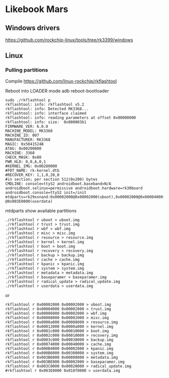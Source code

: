 # Likebook Mars

## Windows drivers
https://github.com/rockchip-linux/tools/tree/rk3399/windows

## Linux
### Pulling partitions

Compile https://github.com/linux-rockchip/rkflashtool

Reboot into LOADER mode
adb reboot-bootloader

    sudo ./rkflashtool p
    rkflashtool: info: rkflashtool v5.2
    rkflashtool: info: Detected RK3368...
    rkflashtool: info: interface claimed
    rkflashtool: info: reading parameters at offset 0x00000000
    rkflashtool: info: size:  0x000003b1
    FIRMWARE_VER: 6.0.0
    MACHINE_MODEL: RK3368
    MACHINE_ID: 007
    MANUFACTURER: RK3368
    MAGIC: 0x5041524B
    ATAG: 0x00200800
    MACHINE: 3368
    CHECK_MASK: 0x80
    PWR_HLD: 0,0,A,0,1
    #KERNEL_IMG: 0x00280000
    #FDT_NAME: rk-kernel.dtb
    #RECOVER_KEY: 1,1,0,20,0
    #in section; per section 512(0x200) bytes
    CMDLINE: console=ttyS2 androidboot.baseband=N/A androidboot.selinux=permissive androidboot.hardware=rk30board androidboot.console=ttyS2 init=/init mtdparts=rk29xxnand:0x00002000@0x00002000(uboot),0x00002000@0x00004000(trust),0x00002000@0x00006000(wbf),0x00002000@0x00008000(misc),0x00008000@0x0000a000(resource),0x0000a000@0x00012000(kernel),0x00010000@0x0001c000(boot),0x00010000@0x0002c000(recovery),0x00038000@0x0003c000(backup),0x00040000@0x00074000(cache),0x00002000@0x000B4000(kpanic),0x00300000@0x000B6000(system),0x00008000@0x003B6000(metadata),0x00002000@0x003BE000(baseparamer),0x00020000@0x003C0000(radical_update),-@0x003E0000(userdata)

mtdparts show available partitions

    ./rkflashtool r uboot > uboot.img
    ./rkflashtool r trust > trust.img
    ./rkflashtool r wbf > wbf.img
    ./rkflashtool r misc > misc.img
    ./rkflashtool r resource > resource.img
    ./rkflashtool r kernel > kernel.img
    ./rkflashtool r boot > boot.img
    ./rkflashtool r recovery > recovery.img
    ./rkflashtool r backup > backup.img
    ./rkflashtool r cache > cache.img
    ./rkflashtool r kpanic > kpanic.img
    ./rkflashtool r system > system.img
    ./rkflashtool r metadata > metadata.img
    ./rkflashtool r baseparamer > baseparamer.img
    ./rkflashtool r radical_update > radical_update.img
    ./rkflashtool r userdata > userdata.img
or

    rkflashtool r 0x00002000 0x00002000 > uboot.img
    rkflashtool r 0x00004000 0x00002000 > trust.img
    rkflashtool r 0x00006000 0x00002000 > wbf.img
    rkflashtool r 0x00008000 0x00002000 > misc.img
    rkflashtool r 0x0000a000 0x00008000 > resource.img
    rkflashtool r 0x00012000 0x0000a000 > kernel.img
    rkflashtool r 0x0001c000 0x00010000 > boot.img
    rkflashtool r 0x0002c000 0x00010000 > recovery.img
    rkflashtool r 0x0003c000 0x00038000 > backup.img
    rkflashtool r 0x00074000 0x00040000 > cache.img
    rkflashtool r 0x000B4000 0x00002000 > kpanic.img
    rkflashtool r 0x000B6000 0x00300000 > system.img
    rkflashtool r 0x003B6000 0x00008000 > metadata.img
    rkflashtool r 0x003BE000 0x00002000 > baseparamer.img
    rkflashtool r 0x003C0000 0x00020000 > radical_update.img
    #rkflashtool r 0x003E0000 0x018f0000 > userdata.img
